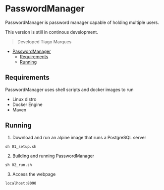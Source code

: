 # PasswordManager

PasswordManager is password manager capable of holding multiple users.

This version is still in continous development.
> Developed Tiago Marques

- [PasswordManager](#passwordmanager)
  - [Requirements](#requirements)
  - [Running](#running)

## Requirements
  
PasswordManager uses shell scripts and docker images to run 
* Linux distro
* Docker Engine
* Maven

## Running

1. Download and run an alpine image that runs a PostgreSQL server 
```
sh 01_setup.sh
```

2. Building and running PasswordManager
```
sh 02_run.sh
```

3. Access the webpage
```
localhost:8090
```
